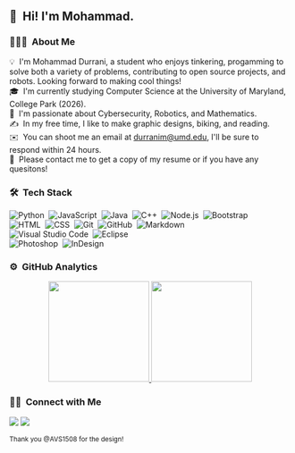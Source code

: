 ## 👋 &nbsp;Hi! I'm Mohammad.

### 👨🏻‍💻 &nbsp;About Me

💡 &nbsp;I'm Mohammad Durrani, a student who enjoys tinkering, progamming to solve both a variety of problems, contributing to open source projects, and robots. Looking forward to making cool things!\
🎓 &nbsp;I'm currently studying Computer Science at the University of Maryland, College Park (2026).\
🌱 &nbsp;I'm passionate about Cybersecurity, Robotics, and Mathematics.\
✍️ &nbsp;In my free time, I like to make graphic designs, biking, and reading. \
✉️ &nbsp;You can shoot me an email at durranim@umd.edu, I'll be sure to respond within 24 hours.\
📄 &nbsp;Please contact me to get a copy of my resume or if you have any quesitons!

### 🛠 &nbsp;Tech Stack

![Python](https://img.shields.io/badge/-Python-05122A?style=flat&logo=python)&nbsp;
![JavaScript](https://img.shields.io/badge/-JavaScript-05122A?style=flat&logo=javascript)&nbsp;
![Java](https://img.shields.io/badge/-Java-05122A?style=flat&logo=Java&logoColor=FFA518)&nbsp;
![C++](https://img.shields.io/badge/-C++-05122A?style=flat&logo=C%2B%2B&logoColor=00599C)&nbsp;
![Node.js](https://img.shields.io/badge/-Node.js-05122A?style=flat&logo=node.js)&nbsp;
![Bootstrap](https://img.shields.io/badge/-Bootstrap-05122A?style=flat&logo=bootstrap&logoColor=563D7C)\
![HTML](https://img.shields.io/badge/-HTML-05122A?style=flat&logo=HTML5)&nbsp;
![CSS](https://img.shields.io/badge/-CSS-05122A?style=flat&logo=CSS3&logoColor=1572B6)&nbsp;
![Git](https://img.shields.io/badge/-Git-05122A?style=flat&logo=git)&nbsp;
![GitHub](https://img.shields.io/badge/-GitHub-05122A?style=flat&logo=github)&nbsp;
![Markdown](https://img.shields.io/badge/-Markdown-05122A?style=flat&logo=markdown)\
![Visual Studio Code](https://img.shields.io/badge/-Visual%20Studio%20Code-05122A?style=flat&logo=visual-studio-code&logoColor=007ACC)&nbsp;
![Eclipse](https://img.shields.io/badge/-Eclipse-05122A?style=flat&logo=eclipse-ide&logoColor=2C2255)\
![Photoshop](https://img.shields.io/badge/-Photoshop-05122A?style=flat&logo=adobe-photoshop)&nbsp;
![InDesign](https://img.shields.io/badge/-InDesign-05122A?style=flat&logo=adobe-indesign)

### ⚙️ &nbsp;GitHub Analytics

<p align="center">
<a href="https://github.com/AVS1508">
  <img height="180em" src="https://github-readme-stats-eight-theta.vercel.app/api?username=AVS1508&show_icons=true&theme=algolia&include_all_commits=true&count_private=true"/>
  <img height="180em" src="https://github-readme-stats-eight-theta.vercel.app/api/top-langs/?username=AVS1508&layout=compact&langs_count=8&theme=algolia"/>
</a>
</p>

### 🤝🏻 &nbsp;Connect with Me

<p align="center">

<a href="https://linkedin.com/in/mohammad-durrani"><img src="https://img.shields.io/badge/-Mohammad%20Durrani%20-0077B5?style=flat&logo=Linkedin&logoColor=white"/></a>
<a href="mailto:durranim@umd.edu"><img src="https://img.shields.io/badge/-durranim@umd.edu-D14836?style=flat&logo=Gmail&logoColor=white"/></a>

<sub> Thank you @AVS1508 for the design! </sub>
